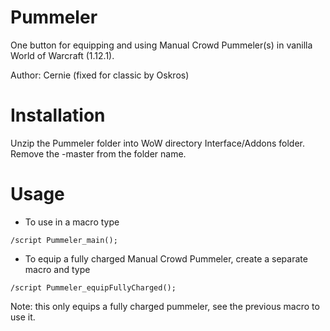 # Pummeler
One button for equipping and using Manual Crowd Pummeler(s) in vanilla World of Warcraft (1.12.1).

Author: Cernie (fixed for classic by Oskros)


# Installation

Unzip the Pummeler folder into WoW directory Interface/Addons folder. Remove the -master from the folder name.

# Usage
- To use in a macro type 

<code>/script Pummeler_main();</code>
- To equip a fully charged Manual Crowd Pummeler, create a separate macro and type 

<code>/script Pummeler_equipFullyCharged();</code> 

Note: this only equips a fully charged pummeler, see the previous macro to use it.
